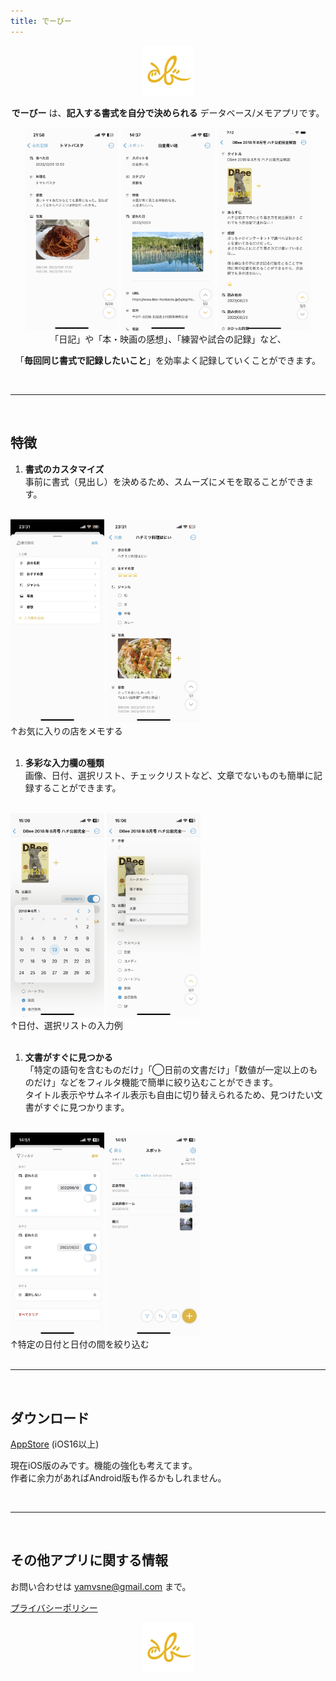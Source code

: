 ```yaml
---
title: でーびー
---
```


<!-- **記入する書式を自分で決められるデータベース/メモアプリ** -->
<div align="center">
<img src="https://raw.githubusercontent.com/yamvsne/DeeBee/images/images/DeeBee_Logo.svg" alt="ロゴ" width="80"/>

 **でーびー** は、**記入する書式を自分で決められる** データベース/メモアプリです。

<img src="https://raw.githubusercontent.com/yamvsne/DeeBee/images/images/top1-5.4.jpg" alt="ロゴ" width="150"/>
<img src="https://raw.githubusercontent.com/yamvsne/DeeBee/images/images/top2-5.4.jpg" alt="ロゴ" width="150"/>
<img src="https://raw.githubusercontent.com/yamvsne/DeeBee/images/images/top3-6.5.jpg" alt="ロゴ" width="150"/>

<br>
「日記」や「本・映画の感想」、「練習や試合の記録」など、<br>

「**毎回同じ書式で記録したいこと**」を効率よく記録していくことができます。
</div>
<br>

---
<br>

## 特徴

1. **書式のカスタマイズ**<br>
事前に書式（見出し）を決めるため、スムーズにメモを取ることができます。<br><br>
<img src="https://raw.githubusercontent.com/yamvsne/DeeBee/images/images/feature1-1-5.4.jpg" alt="ロゴ" width="150"/>
<img src="https://raw.githubusercontent.com/yamvsne/DeeBee/images/images/feature1-2-5.4.jpg" alt="ロゴ" width="150"/><br>
↑お気に入りの店をメモする<br><br>

1. **多彩な入力欄の種類**<br>
画像、日付、選択リスト、チェックリストなど、文章でないものも簡単に記録することができます。<br><br>
<img src="https://raw.githubusercontent.com/yamvsne/DeeBee/images/images/feature2-1-5.4.jpg" alt="ロゴ" width="150"/>
<img src="https://raw.githubusercontent.com/yamvsne/DeeBee/images/images/feature2-2-5.4.jpg" alt="ロゴ" width="150"/><br>
↑日付、選択リストの入力例<br><br>

1. **文書がすぐに見つかる**<br>
 「特定の語句を含むものだけ」「◯日前の文書だけ」「数値が一定以上のものだけ」などをフィルタ機能で簡単に絞り込むことができます。<br>
 タイトル表示やサムネイル表示も自由に切り替えられるため、見つけたい文書がすぐに見つかります。<br><br>
<img src="https://raw.githubusercontent.com/yamvsne/DeeBee/images/images/feature3-1-5.4.jpg" alt="ロゴ" width="150"/>
<img src="https://raw.githubusercontent.com/yamvsne/DeeBee/images/images/feature3-2-5.4.jpg" alt="ロゴ" width="150"/><br>
↑特定の日付と日付の間を絞り込む<br><br>

---

<br>

## ダウンロード

[AppStore](http://google.com) (iOS16以上)

現在iOS版のみです。機能の強化も考えてます。<br>
作者に余力があればAndroid版も作るかもしれません。<br>

<br>

---

<br>

## その他アプリに関する情報

お問い合わせは yamvsne@gmail.com まで。

[プライバシーポリシー](https://yamvsne.github.io/DeeBee/PrivacyPolicy/en)

<div align="center">
<img src="https://raw.githubusercontent.com/yamvsne/DeeBee/images/images/DeeBee_Logo.svg" alt="ロゴ" width="80"/>
</div>